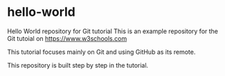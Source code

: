 # hello-world

Hello World repository for Git tutorial
This is an example repository for the Git tutoial on <https://www.w3schools.com>

This tutorial focuses mainly on Git and using GitHub as its remote.

This repository is built step by step in the tutorial.

